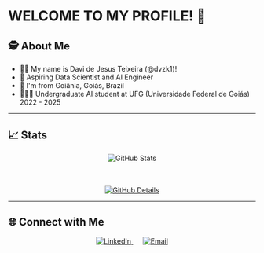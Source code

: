 # WELCOME TO MY PROFILE! 👋

## 🕵️ About Me

- 🙋‍♂️ My name is Davi de Jesus Teixeira (@dvzk1)!
- 🚀 Aspiring Data Scientist and AI Engineer
- 📌 I'm from Goiânia, Goiás, Brazil
- 👨🏻‍🏫 Undergraduate AI student at UFG (Universidade Federal de Goiás) 2022 - 2025

---

## 📈 Stats

<div align="center">
  <!-- GitHub Readme Stats -->
  <img src="https://github-readme-stats.vercel.app/api?username=dvzk1&show_icons=true&theme=github_dark&count_private=true" alt="GitHub Stats" />

  <!-- GitHub Profile Summary Cards -->
  <br><br>
  <a href="https://github.com/vn7n24fzkq/github-profile-summary-cards">
    <img src="http://github-profile-summary-cards.vercel.app/api/cards/profile-details?username=dvzk1&theme=github_dark" alt="GitHub Details" />
  </a>
</div>

---

## 🌐 Connect with Me

<div align="center">
  <a href="https://www.linkedin.com/in/davi-de-jesus-teixeira-680998243/">
    <img src="https://img.shields.io/badge/-LinkedIn-0077B5?logo=linkedin&logoColor=white" alt="LinkedIn" />
  </a>
  &nbsp;&nbsp;&nbsp;&nbsp;
  <a href="mailto:dvjteixeira@gmail.com">
    <img src="https://img.shields.io/badge/-Email-D14836?logo=gmail&logoColor=white" alt="Email" />
  </a>
</div>
